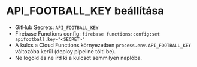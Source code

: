 # API_FOOTBALL_KEY beállítása

- GitHub Secrets: `API_FOOTBALL_KEY`
- Firebase Functions config: `firebase functions:config:set apifootball.key="<SECRET>"`
- A kulcs a Cloud Functions környezetben `process.env.API_FOOTBALL_KEY` változóba kerül (deploy pipeline tölti be).
- Ne logold és ne írd ki a kulcsot semmilyen naplóba.
